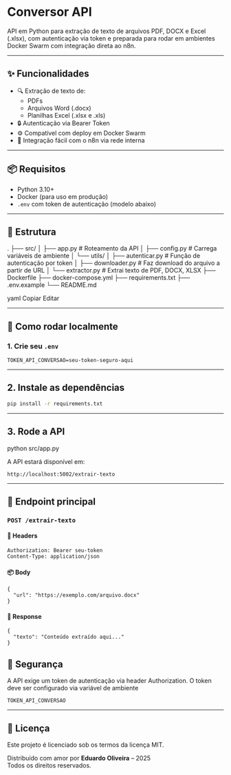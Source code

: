 # Conversor API

API em Python para extração de texto de arquivos PDF, DOCX e Excel (.xlsx), com autenticação via token e preparada para rodar em ambientes Docker Swarm com integração direta ao n8n.

---

## ✨ Funcionalidades

- 🔍 Extração de texto de:
  - PDFs
  - Arquivos Word (.docx)
  - Planilhas Excel (.xlsx e .xls)
- 🔒 Autenticação via Bearer Token
- ⚙️ Compatível com deploy em Docker Swarm
- 🤝 Integração fácil com o n8n via rede interna

---

## 📦 Requisitos

- Python 3.10+
- Docker (para uso em produção)
- `.env` com token de autenticação (modelo abaixo)

---

## 📁 Estrutura

.
├── src/
│ ├── app.py # Roteamento da API
│ ├── config.py # Carrega variáveis de ambiente
│ └── utils/
│ ├── autenticar.py # Função de autenticação por token
│ ├── downloader.py # Faz download do arquivo a partir de URL
│ └── extractor.py # Extrai texto de PDF, DOCX, XLSX
├── Dockerfile
├── docker-compose.yml
├── requirements.txt
├── .env.example
└── README.md

yaml
Copiar
Editar

---

## 🚀 Como rodar localmente

### 1. Crie seu `.env`

```env
TOKEN_API_CONVERSAO=seu-token-seguro-aqui
````

----
## 2. Instale as dependências
   ````bash
   pip install -r requirements.txt
   ````
----
## 3. Rode a API
   python src/app.py

   A API estará disponível em:
   ````
   http://localhost:5002/extrair-texto
   ````
----

## 🧩 Endpoint principal

### `POST /extrair-texto`

#### 🔑 Headers
```http
Authorization: Bearer seu-token
Content-Type: application/json
````
#### 📦 Body
```body
{
  "url": "https://exemplo.com/arquivo.docx"
}
````
#### 🔁 Response
````response
{
  "texto": "Conteúdo extraído aqui..."
}
````


## 🔐 Segurança
A API exige um token de autenticação via header Authorization. O token deve ser configurado via variável de ambiente 
````
TOKEN_API_CONVERSAO
````
---
## 📄 Licença

Este projeto é licenciado sob os termos da licença MIT.

Distribuído com amor por **Eduardo Oliveira** – 2025  
Todos os direitos reservados.
